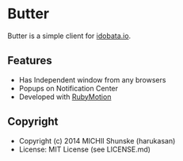 # Butter

Butter is a simple client for [idobata.io](https://idobata.io/).

## Features

- Has Independent window from any browsers
- Popups on Notification Center
- Developed with [RubyMotion](http://www.rubymotion.com/)

## Copyright

- Copyright (c) 2014 MICHII Shunske (harukasan)
- License: MIT License (see LICENSE.md)
